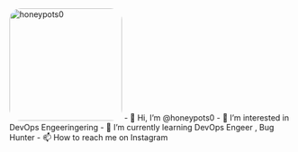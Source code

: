 <img src="https://avatars.githubusercontent.com/u/76939125?s=400&v=4" height=200 alt="honeypots0" style="border-radius:20px">
- 👋 Hi, I’m @honeypots0
- 👀 I’m interested in DevOps Engeeringering
- 🌱 I’m currently learning DevOps Engeer , Bug Hunter
- 📫 How to reach me on Instagram  

<!---
honeypots0/honeypots0 is a ✨ special ✨ repository because its `README.md` (this file) appears on your GitHub profile.
You can click the Preview link to take a look at your changes.
--->
